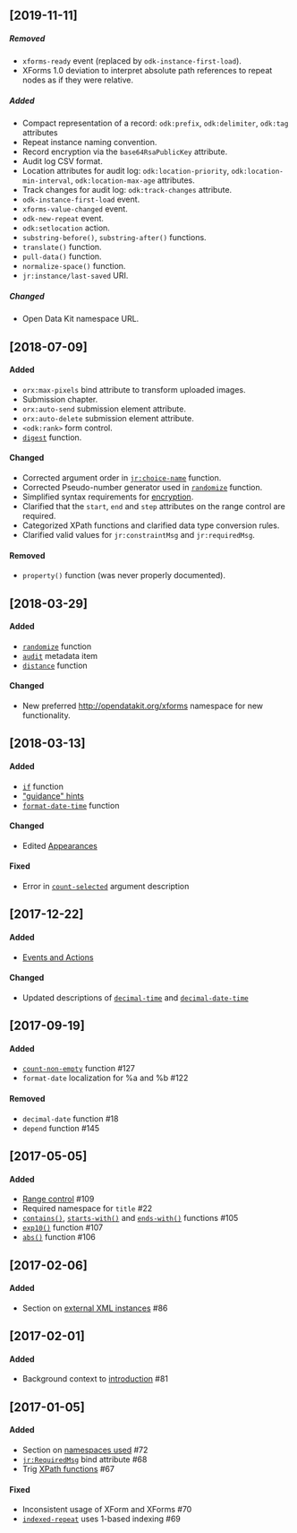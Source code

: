 
[2019-11-11]
--------------------
##### Removed
- `xforms-ready` event (replaced by `odk-instance-first-load`).
- XForms 1.0 deviation to interpret absolute path references to repeat nodes as if they were relative.

##### Added
- Compact representation of a record: `odk:prefix`, `odk:delimiter`, `odk:tag` attributes
- Repeat instance naming convention.
- Record encryption via the `base64RsaPublicKey` attribute.
- Audit log CSV format.
- Location attributes for audit log: `odk:location-priority`, `odk:location-min-interval`, `odk:location-max-age` attributes.
- Track changes for audit log: `odk:track-changes` attribute.
- `odk-instance-first-load` event.
- `xforms-value-changed` event.
- `odk-new-repeat` event.
- `odk:setlocation` action.
- `substring-before()`, `substring-after()` functions.
- `translate()` function.
- `pull-data()` function.
- `normalize-space()` function.
- `jr:instance/last-saved` URI.

##### Changed
- Open Data Kit namespace URL.

[2018-07-09]
--------------------
#### Added
- `orx:max-pixels` bind attribute to transform uploaded images.
- Submission chapter.
- `orx:auto-send` submission element attribute.
- `orx:auto-delete` submission element attribute.
- `<odk:rank>` form control.
- [`digest`](https://opendatakit.github.io/xforms-spec/#fn:digest) function.

#### Changed
- Corrected argument order in [`jr:choice-name`](https://opendatakit.github.io/xforms-spec/#fn:jr:choice-name) function.
- Corrected Pseudo-number generator used in [`randomize`](https://opendatakit.github.io/xforms-spec/#fn:randomize) function.
- Simplified syntax requirements for [encryption](https://opendatakit.github.io/xforms-spec/#encryption).
- Clarified that the `start`, `end` and `step` attributes on the range control are required.
- Categorized XPath functions and clarified data type conversion rules.
- Clarified valid values for `jr:constraintMsg` and `jr:requiredMsg`.

#### Removed
- `property()` function (was never properly documented).

[2018-03-29]
--------------------
#### Added
* [`randomize`](https://opendatakit.github.io/xforms-spec/#fn:randomize) function
* [`audit`](https://opendatakit.github.io/xforms-spec/#metadata) metadata item
* [`distance`](https://opendatakit.github.io/xforms-spec/#fn:distance) function

#### Changed
* New preferred http://opendatakit.org/xforms namespace for new functionality.

[2018-03-13]
--------------------
#### Added
* [`if`](https://opendatakit.github.io/xforms-spec/#fn:if) function
* ["guidance" hints](https://opendatakit.github.io/xforms-spec/#languages)
* [`format-date-time`](https://opendatakit.github.io/xforms-spec/#fn:format-date-time) function

#### Changed
* Edited [Appearances](https://opendatakit.github.io/xforms-spec/#appearances)

#### Fixed
* Error in [`count-selected`](https://opendatakit.github.io/xforms-spec/#fn:count-selected) argument description

[2017-12-22]
--------------------
#### Added
* [Events and Actions](https://opendatakit.github.io/xforms-spec/#events-and-actions)

#### Changed
* Updated descriptions of [`decimal-time`](https://opendatakit.github.io/xforms-spec/#fn:decimal-time) and [`decimal-date-time`](https://opendatakit.github.io/xforms-spec/#fn:decimal-date-time)

[2017-09-19]
--------------------
#### Added
* [`count-non-empty`](https://opendatakit.github.io/xforms-spec/#fn:count-non-empty) function #127
* `format-date` localization for %a and %b #122

#### Removed
* `decimal-date` function #18
* `depend` function #145

[2017-05-05]
--------------------
#### Added
* [Range control](https://opendatakit.github.io/xforms-spec/#body-elements) #109
* Required namespace for `title` #22
* [`contains()`](https://opendatakit.github.io/xforms-spec/#fn:contains), [`starts-with()`](https://opendatakit.github.io/xforms-spec/#fn:starts-with) and [`ends-with()`](https://opendatakit.github.io/xforms-spec/#fn:ends-with) functions #105
* [`exp10()`](https://opendatakit.github.io/xforms-spec/#fn:exp10) function #107
* [`abs()`](https://opendatakit.github.io/xforms-spec/#fn:abs) function #106


[2017-02-06]
--------------------
#### Added
* Section on [external XML instances](http://opendatakit.github.io/xforms-spec/#secondary-instances---external) #86

[2017-02-01]
--------------------
#### Added
* Background context to [introduction](http://opendatakit.github.io/xforms-spec/#introduction) #81

[2017-01-05]
--------------------
#### Added
* Section on [namespaces used](http://opendatakit.github.io/xforms-spec/#namespaces) #72
* [`jr:RequiredMsg`](http://opendatakit.github.io/xforms-spec/#bind-attributes) bind attribute #68
* Trig [XPath functions](http://opendatakit.github.io/xforms-spec/#xpath-functions) #67

#### Fixed
* Inconsistent usage of XForm and XForms #70
* [`indexed-repeat`](http://opendatakit.github.io/xforms-spec/#xpath-functions) uses 1-based indexing #69

